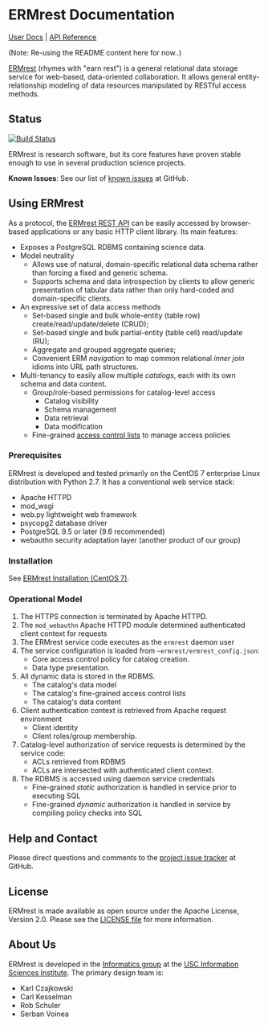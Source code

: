 # ERMrest Documentation

[User Docs](/ermrest/user-doc/install-centos7/) | [API Reference](/ermrest/api-docs/)

(Note: Re-using the README content here for now..)

[ERMrest](http://github.com/informatics-isi-edu/ermrest) (rhymes with
"earn rest") is a general relational data storage service for web-based, data-oriented collaboration. It allows general entity-relationship modeling of data resources manipulated by RESTful access methods.

## Status

[![Build Status](https://travis-ci.org/informatics-isi-edu/ermrest.svg?branch=master)](https://travis-ci.org/informatics-isi-edu/ermrest)

ERMrest is research software, but its core features have proven stable enough to use in several production science projects.

**Known Issues**: See our list of [known issues](https://github.com/informatics-isi-edu/ermrest/issues?q=is%3Aopen+is%3Aissue+label%3Abug) at GitHub.

## Using ERMrest

As a protocol, the [ERMrest REST API](api-doc/) can be easily accessed by browser-based applications or any basic HTTP client library. Its main features:
- Exposes a PostgreSQL RDBMS containing science data.
- Model neutrality
  - Allows use of natural, domain-specific relational data schema rather than forcing a fixed and generic schema.
  - Supports schema and data introspection by clients to allow generic presentation of tabular data rather than only hard-coded and domain-specific clients.
- An expressive set of data access methods
  - Set-based single and bulk whole-entity (table row) create/read/update/delete (CRUD);
  - Set-based single and bulk partial-entity (table cell) read/update (RU);
  - Aggregate and grouped aggregate queries;
  - Convenient ERM _navigation_ to map common relational _inner join_ idioms into URL path structures.
- Multi-tenancy to easily allow multiple _catalogs_, each with its own schema and data content.
  - Group/role-based permissions for catalog-level access
    - Catalog visibility
	- Schema management
	- Data retrieval
	- Data modification
  - Fine-grained [access control lists](user-doc/acls.md) to manage access policies

### Prerequisites

ERMrest is developed and tested primarily on the CentOS 7 enterprise Linux distribution with Python 2.7. It has a conventional web service stack:
- Apache HTTPD
- mod_wsgi
- web.py lightweight web framework
- psycopg2 database driver
- PostgreSQL 9.5 or later (9.6 recommended)
- webauthn security adaptation layer (another product of our group)

### Installation

See [ERMrest Installation (CentOS 7)](user-doc/install-centos7.md).

### Operational Model

1. The HTTPS connection is terminated by Apache HTTPD.
1. The `mod_webauthn` Apache HTTPD module determined authenticated client context for requests
1. The ERMrest service code executes as the `ermrest` daemon user
1. The service configuration is loaded from `~ermrest/ermrest_config.json`:
   - Core access control policy for catalog creation.
   - Data type presentation.
1. All dynamic data is stored in the RDBMS.
   - The catalog's data model
   - The catalog's fine-grained access control lists
   - The catalog's data content
1. Client authentication context is retrieved from Apache request environment
   - Client identity
   - Client roles/group membership.
1. Catalog-level authorization of service requests is determined by the service code:
   - ACLs retrieved from RDBMS
   - ACLs are intersected with authenticated client context.
1. The RDBMS is accessed using daemon service credentials
   - Fine-grained *static* authorization is handled in service prior to executing SQL
   - Fine-grained *dynamic* authorization is handled in service by compiling policy checks into SQL

## Help and Contact

Please direct questions and comments to the [project issue tracker](https://github.com/informatics-isi-edu/ermrest/issues) at GitHub.

## License

ERMrest is made available as open source under the Apache License,
Version 2.0. Please see the [LICENSE file](LICENSE) for more
information.

## About Us

ERMrest is developed in the
[Informatics group](http://www.isi.edu/research_groups/informatics/home)
at the [USC Information Sciences Institute](http://www.isi.edu). The
primary design team is:

- Karl Czajkowski
- Carl Kesselman
- Rob Schuler
- Serban Voinea
